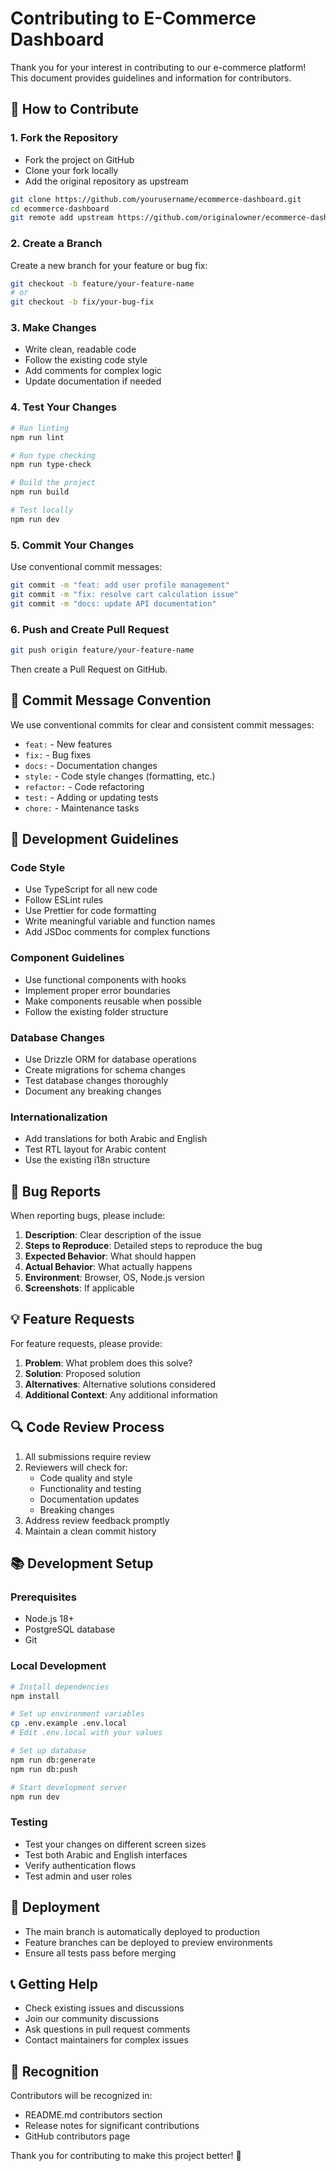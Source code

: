 # Contributing to E-Commerce Dashboard

Thank you for your interest in contributing to our e-commerce platform! This document provides guidelines and information for contributors.

## 🤝 How to Contribute

### 1. Fork the Repository
- Fork the project on GitHub
- Clone your fork locally
- Add the original repository as upstream

```bash
git clone https://github.com/yourusername/ecommerce-dashboard.git
cd ecommerce-dashboard
git remote add upstream https://github.com/originalowner/ecommerce-dashboard.git
```

### 2. Create a Branch
Create a new branch for your feature or bug fix:

```bash
git checkout -b feature/your-feature-name
# or
git checkout -b fix/your-bug-fix
```

### 3. Make Changes
- Write clean, readable code
- Follow the existing code style
- Add comments for complex logic
- Update documentation if needed

### 4. Test Your Changes
```bash
# Run linting
npm run lint

# Run type checking
npm run type-check

# Build the project
npm run build

# Test locally
npm run dev
```

### 5. Commit Your Changes
Use conventional commit messages:

```bash
git commit -m "feat: add user profile management"
git commit -m "fix: resolve cart calculation issue"
git commit -m "docs: update API documentation"
```

### 6. Push and Create Pull Request
```bash
git push origin feature/your-feature-name
```

Then create a Pull Request on GitHub.

## 📝 Commit Message Convention

We use conventional commits for clear and consistent commit messages:

- `feat:` - New features
- `fix:` - Bug fixes
- `docs:` - Documentation changes
- `style:` - Code style changes (formatting, etc.)
- `refactor:` - Code refactoring
- `test:` - Adding or updating tests
- `chore:` - Maintenance tasks

## 🎯 Development Guidelines

### Code Style
- Use TypeScript for all new code
- Follow ESLint rules
- Use Prettier for code formatting
- Write meaningful variable and function names
- Add JSDoc comments for complex functions

### Component Guidelines
- Use functional components with hooks
- Implement proper error boundaries
- Make components reusable when possible
- Follow the existing folder structure

### Database Changes
- Use Drizzle ORM for database operations
- Create migrations for schema changes
- Test database changes thoroughly
- Document any breaking changes

### Internationalization
- Add translations for both Arabic and English
- Test RTL layout for Arabic content
- Use the existing i18n structure

## 🐛 Bug Reports

When reporting bugs, please include:

1. **Description**: Clear description of the issue
2. **Steps to Reproduce**: Detailed steps to reproduce the bug
3. **Expected Behavior**: What should happen
4. **Actual Behavior**: What actually happens
5. **Environment**: Browser, OS, Node.js version
6. **Screenshots**: If applicable

## 💡 Feature Requests

For feature requests, please provide:

1. **Problem**: What problem does this solve?
2. **Solution**: Proposed solution
3. **Alternatives**: Alternative solutions considered
4. **Additional Context**: Any additional information

## 🔍 Code Review Process

1. All submissions require review
2. Reviewers will check for:
   - Code quality and style
   - Functionality and testing
   - Documentation updates
   - Breaking changes
3. Address review feedback promptly
4. Maintain a clean commit history

## 📚 Development Setup

### Prerequisites
- Node.js 18+
- PostgreSQL database
- Git

### Local Development
```bash
# Install dependencies
npm install

# Set up environment variables
cp .env.example .env.local
# Edit .env.local with your values

# Set up database
npm run db:generate
npm run db:push

# Start development server
npm run dev
```

### Testing
- Test your changes on different screen sizes
- Test both Arabic and English interfaces
- Verify authentication flows
- Test admin and user roles

## 🚀 Deployment

- The main branch is automatically deployed to production
- Feature branches can be deployed to preview environments
- Ensure all tests pass before merging

## 📞 Getting Help

- Check existing issues and discussions
- Join our community discussions
- Ask questions in pull request comments
- Contact maintainers for complex issues

## 🙏 Recognition

Contributors will be recognized in:
- README.md contributors section
- Release notes for significant contributions
- GitHub contributors page

Thank you for contributing to make this project better! 🎉
